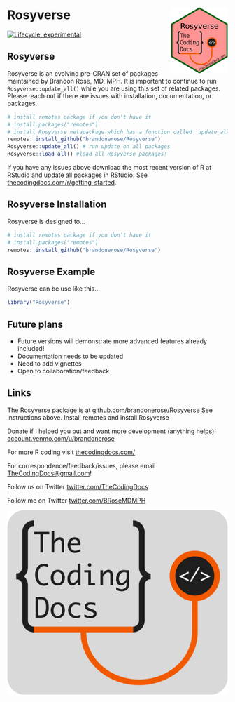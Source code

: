 
<!-- README.md is generated from README.Rmd. Please edit that file -->

# Rosyverse <img src="inst/app/www/logo.png" align="right" height="150" />

<!-- badges: start -->

[![Lifecycle:
experimental](https://img.shields.io/badge/lifecycle-experimental-orange.svg)](https://lifecycle.r-lib.org/articles/stages.html#experimental)
<!-- badges: end -->

## Rosyverse

Rosyverse is an evolving pre-CRAN set of packages maintained by Brandon
Rose, MD, MPH. It is important to continue to run
`Rosyverse::update_all()` while you are using this set of related
packages. Please reach out if there are issues with installation,
documentation, or packages.

``` r
# install remotes package if you don't have it
# install.packages("remotes") 
# install Rosyverse metapackage which has a function called `update_all()`
remotes::install_github("brandonerose/Rosyverse")
Rosyverse::update_all() # run update on all packages
Rosyverse::load_all() #load all Rosyverse packages!
```

If you have any issues above download the most recent version of R at
RStudio and update all packages in RStudio. See
[thecodingdocs.com/r/getting-started](https://www.thecodingdocs.com/r/getting-started "R Getting Started").

## Rosyverse Installation

Rosyverse is designed to…

``` r
# install remotes package if you don't have it
# install.packages("remotes") 
remotes::install_github("brandonerose/Rosyverse")
```

## Rosyverse Example

Rosyverse can be use like this…

``` r
library("Rosyverse")

```

## Future plans

- Future versions will demonstrate more advanced features already
  included!
- Documentation needs to be updated
- Need to add vignettes
- Open to collaboration/feedback

## Links

The Rosyverse package is at
[github.com/brandonerose/Rosyverse](https://github.com/brandonerose/Rosyverse "Rosyverse R package")
See instructions above. Install remotes and install Rosyverse

Donate if I helped you out and want more development (anything helps)!
[account.venmo.com/u/brandonerose](https://account.venmo.com/u/brandonerose "Venmo Donation")

For more R coding visit
[thecodingdocs.com/](https://www.thecodingdocs.com/ "TheCodingDocs.com")

For correspondence/feedback/issues, please email
<TheCodingDocs@gmail.com>!

Follow us on Twitter
[twitter.com/TheCodingDocs](https://twitter.com/TheCodingDocs "TheCodingDocs Twitter")

Follow me on Twitter
[twitter.com/BRoseMDMPH](https://twitter.com/BRoseMDMPH "BRoseMDMPH Twitter")

[![TheCodingDocs.com](inst/app/www/TCD.png)](http://www.thecodingdocs.com)
